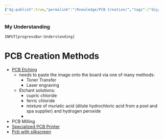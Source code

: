 ```yaml
---
{"dg-publish":true,"permalink":"/Knowledge/PCB Creation/","tags":["diy/material","electrical"]}
---
```


### My Understanding
```meta-bind
INPUT[progressBar:Understanding]
```


# PCB Creation Methods
- [PCB Etching](https://news.sparkfun.com/2116) 
	- needs to paste the image onto the board via one of many methods:
		- Toner Transfer
		- Laser engraving
	- Etchant solutions: 
		- cupric chloride
		- ferric chloride
		- mixture of muriatic acid (dilute hydrochloric acid from a pool and spa supplier) and hydrogen peroxide
		- 
- PCB Milling
- [Specialized PCB Printer](https://www.youtube.com/watch?v=8u4izLA-SCo) 
- [Pcb with silkscreen](https://hackaday.com/2025/04/07/fiber-laser-gives-diy-pcbs-a-professional-finish/) 